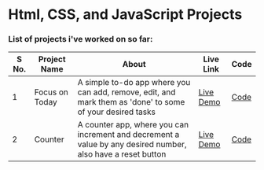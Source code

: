 # Html, CSS, and JavaScript Projects

### List of projects i've worked on so far: 

| S No. | Project Name       |About| Live Link          |Code|
|-------|---------------------|--------|--------------------|---|
| 1     | Focus on Today        |A simple to-do app where you can add, remove, edit, and mark them as 'done' to some of your desired tasks| [Live Demo](https://focusontodaybyme.netlify.app/)   |[Code](./Projects/01_Focus-on-Today)|
| 2     | Counter    |A counter app, where you can increment and decrement a value by any desired number, also have a reset button| [Live Demo](https://mycounterbash.netlify.app/)   |[Code](./Projects/04_Counter_project)|
